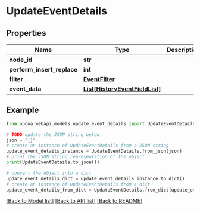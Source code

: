 # UpdateEventDetails


## Properties

Name | Type | Description | Notes
------------ | ------------- | ------------- | -------------
**node_id** | **str** |  | [optional] 
**perform_insert_replace** | **int** |  | [optional] 
**filter** | [**EventFilter**](EventFilter.md) |  | [optional] 
**event_data** | [**List[HistoryEventFieldList]**](HistoryEventFieldList.md) |  | [optional] 

## Example

```python
from opcua_webapi.models.update_event_details import UpdateEventDetails

# TODO update the JSON string below
json = "{}"
# create an instance of UpdateEventDetails from a JSON string
update_event_details_instance = UpdateEventDetails.from_json(json)
# print the JSON string representation of the object
print(UpdateEventDetails.to_json())

# convert the object into a dict
update_event_details_dict = update_event_details_instance.to_dict()
# create an instance of UpdateEventDetails from a dict
update_event_details_from_dict = UpdateEventDetails.from_dict(update_event_details_dict)
```
[[Back to Model list]](../README.md#documentation-for-models) [[Back to API list]](../README.md#documentation-for-api-endpoints) [[Back to README]](../README.md)



